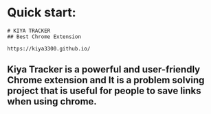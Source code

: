 # Quick start:

```
# KIYA TRACKER
## Best Chrome Extension
````
```https://kiya3300.github.io/```
## Kiya Tracker is a powerful and user-friendly Chrome extension and It is a problem solving project that is useful for people to save links when using chrome.

